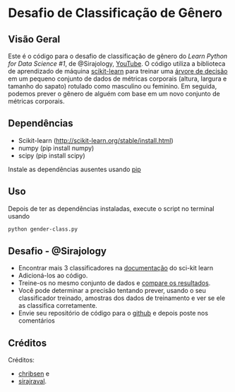 # Desafio de Classificação de Gênero

## Visão Geral

Este é o código para o desafio de classificação de gênero do *Learn Python for Data Science #1*, de @Sirajology, [YouTube](https://youtu.be/T5pRlIbr6gg). 
O código utiliza a biblioteca de aprendizado de máquina [scikit-learn](http://scikit-learn.org/) para treinar uma [árvore de decisão](https://en.wikipedia.org/wiki/Decision_tree) em um pequeno conjunto de dados de métricas corporais (altura, largura e tamanho do sapato) rotulado como masculino ou feminino. Em seguida, podemos prever o gênero de alguém com base em um novo conjunto de métricas corporais.

## Dependências

* Scikit-learn (http://scikit-learn.org/stable/install.html)
* numpy (pip install numpy)
* scipy (pip install scipy)

Instale as dependências ausentes usando [pip](https://pip.pypa.io/en/stable/installing/)

## Uso

Depois de ter as dependências instaladas, execute o script no terminal usando

```bash
python gender-class.py
```

## Desafio - @Sirajology

- Encontrar mais 3 classificadores na [documentação](http://scikit-learn.org/stable/auto_examples/classification/plot_classifier_comparison.html) do sci-kit learn
- Adicioná-los ao código.
- Treine-os no mesmo conjunto de dados e [compare os resultados](http://scikit-learn.org/stable/modules/generated/sklearn.metrics.accuracy_score.html).
- Você pode determinar a precisão tentando prever, usando o seu classificador treinado, amostras dos dados de treinamento e ver se ele as classifica corretamente.
- Envie seu repositório de código para o [github](https://help.github.com/articles/set-up-git/) e depois poste nos comentários

## Créditos

Créditos:
- [chribsen](https://github.com/chribsen) e 
- [sirajraval](https://github.com/llSourcell). 
